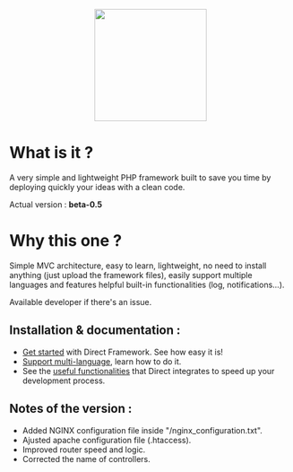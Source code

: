 <p align="center">
<img src="https://speeload.com/uploads/ae1h6SUhhG.png" width="200">
<p>

# What is it ?
A very simple and lightweight PHP framework built to save you time by deploying quickly your ideas with a clean code.

Actual version : __beta-0.5__

# Why this one ?
Simple MVC architecture, easy to learn, lightweight, no need to install anything (just upload the framework files), easily support multiple languages and features helpful built-in functionalities (log, notifications...).

Available developer if there's an issue.

Installation & documentation :
------------------------------

* [Get started][1] with Direct Framework. See how easy it is!
* [Support multi-language][2], learn how to do it.
* See the [useful functionalities][3] that Direct integrates to speed up your development process.

Notes of the version :
------------------------------
* Added NGINX configuration file inside "/nginx_configuration.txt".
* Ajusted apache configuration file (.htaccess).
* Improved router speed and logic.
* Corrected the name of controllers.

[1]: https://berwick.fr/projects/directframework/documentation
[2]: https://berwick.fr/projects/directframework/documentation/support-multi-lang
[3]: https://berwick.fr/projects/directframework/functionalities/page/
